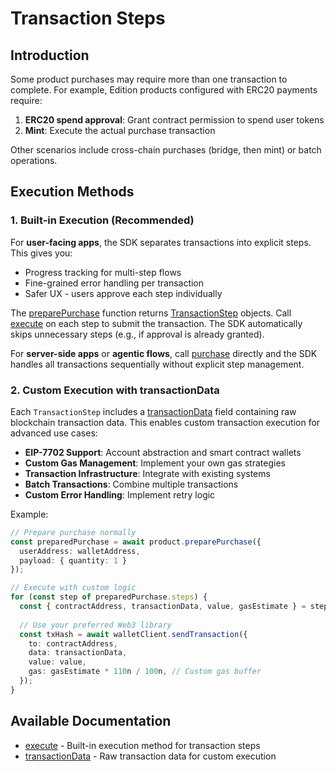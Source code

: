 # Transaction Steps

## Introduction

Some product purchases may require more than one transaction to complete. For example, Edition products configured with ERC20 payments require:

1. **ERC20 spend approval**: Grant contract permission to spend user tokens
2. **Mint**: Execute the actual purchase transaction

Other scenarios include cross-chain purchases (bridge, then mint) or batch operations.

## Execution Methods

### 1. Built-in Execution (Recommended)

For **user-facing apps**, the SDK separates transactions into explicit steps. This gives you:
- Progress tracking for multi-step flows
- Fine-grained error handling per transaction
- Safer UX - users approve each step individually

The [preparePurchase](../product/blind-mint/preparepurchase.md) function returns [TransactionStep](./) objects. Call [execute](execute.md) on each step to submit the transaction. The SDK automatically skips unnecessary steps (e.g., if approval is already granted).

For **server-side apps** or **agentic flows**, call [purchase](../product/common/purchase.md) directly and the SDK handles all transactions sequentially without explicit step management.

### 2. Custom Execution with transactionData

Each `TransactionStep` includes a [transactionData](transactionData.md) field containing raw blockchain transaction data. This enables custom transaction execution for advanced use cases:

- **EIP-7702 Support**: Account abstraction and smart contract wallets
- **Custom Gas Management**: Implement your own gas strategies
- **Transaction Infrastructure**: Integrate with existing systems
- **Batch Transactions**: Combine multiple transactions
- **Custom Error Handling**: Implement retry logic

Example:
```typescript
// Prepare purchase normally
const preparedPurchase = await product.preparePurchase({
  userAddress: walletAddress,
  payload: { quantity: 1 }
});

// Execute with custom logic
for (const step of preparedPurchase.steps) {
  const { contractAddress, transactionData, value, gasEstimate } = step.transactionData;
  
  // Use your preferred Web3 library
  const txHash = await walletClient.sendTransaction({
    to: contractAddress,
    data: transactionData,
    value: value,
    gas: gasEstimate * 110n / 100n, // Custom gas buffer
  });
}
```

## Available Documentation

- [execute](execute.md) - Built-in execution method for transaction steps
- [transactionData](transactionData.md) - Raw transaction data for custom execution

